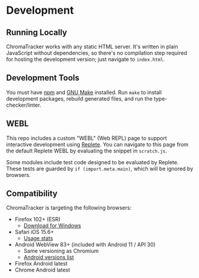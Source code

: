 # Development

## Running Locally

ChromaTracker works with any static HTML server. It's written in plain JavaScript without dependencies, so there's no compilation step required for hosting the development version; just navigate to `index.html`.

## Development Tools

You must have [npm](https://www.npmjs.com/) and [GNU Make](https://www.gnu.org/software/make/) installed. Run `make` to install development packages, rebuild generated files, and run the type-checker/linter.

## WEBL

This repo includes a custom "WEBL" (Web REPL) page to support interactive development using [Replete](https://github.com/jamesdiacono/replete). You can navigate to this page from the default Replete WEBL by evaluating the snippet in `scratch.js`.

Some modules include test code designed to be evaluated by Replete. These tests are guarded by `if (import.meta.main)`, which will be ignored by browsers.

## Compatibility

ChromaTracker is targeting the following browsers:

- Firefox 102+ (ESR)
    - [Download for Windows](https://portableapps.com/apps/internet/firefox_portable/legacy)
- Safari iOS 15.6+
    - [Usage stats](https://iosref.com/ios-usage)
- Android WebView 83+ (included with Android 11 / API 30)
    - Same versioning as Chromium
    - [Android versions list](https://docs.signageos.io/hc/en-us/articles/4405381554578-Browser-WebKit-and-Chromium-versions-by-each-Platform#h_01HABYXXZMDMS644M0BXH43GYD)
- Firefox Android latest
- Chrome Android latest
